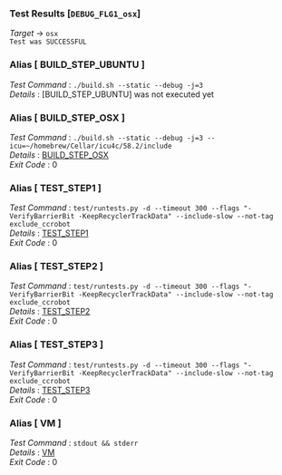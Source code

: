 ### Test Results [`DEBUG_FLG1_osx`]   
*Target* -> `osx`   
`Test was SUCCESSFUL`

### Alias [ BUILD_STEP_UBUNTU ]   
*Test Command* : `./build.sh --static --debug -j=3`   
*Details*      : [BUILD_STEP_UBUNTU] was not executed yet   

   
### Alias [ BUILD_STEP_OSX ]   
*Test Command* : `./build.sh --static --debug -j=3 --icu=~/homebrew/Cellar/icu4c/58.2/include`   
*Details*      : [BUILD_STEP_OSX](https://github.com/CCRobot/TestResults/blob/20180107T052446DEBUG_FLG1_osx/BUILD_STEP_OSX_1.md)   
*Exit Code*    : 0   

   
### Alias [ TEST_STEP1 ]   
*Test Command* : `test/runtests.py -d --timeout 300 --flags "-VerifyBarrierBit -KeepRecyclerTrackData" --include-slow --not-tag exclude_ccrobot`   
*Details*      : [TEST_STEP1](https://github.com/CCRobot/TestResults/blob/20180107T052446DEBUG_FLG1_osx/TEST_STEP1_2.md)   
*Exit Code*    : 0   

   
### Alias [ TEST_STEP2 ]   
*Test Command* : `test/runtests.py -d --timeout 300 --flags "-VerifyBarrierBit -KeepRecyclerTrackData" --include-slow --not-tag exclude_ccrobot`   
*Details*      : [TEST_STEP2](https://github.com/CCRobot/TestResults/blob/20180107T052446DEBUG_FLG1_osx/TEST_STEP2_3.md)   
*Exit Code*    : 0   

   
### Alias [ TEST_STEP3 ]   
*Test Command* : `test/runtests.py -d --timeout 300 --flags "-VerifyBarrierBit -KeepRecyclerTrackData" --include-slow --not-tag exclude_ccrobot`   
*Details*      : [TEST_STEP3](https://github.com/CCRobot/TestResults/blob/20180107T052446DEBUG_FLG1_osx/TEST_STEP3_4.md)   
*Exit Code*    : 0   

   
### Alias [ VM ]   
*Test Command* : `stdout && stderr`   
*Details*      : [VM](https://github.com/CCRobot/TestResults/blob/20180107T052446DEBUG_FLG1_osx/VM_5.md)   
*Exit Code*    : 0   

   
